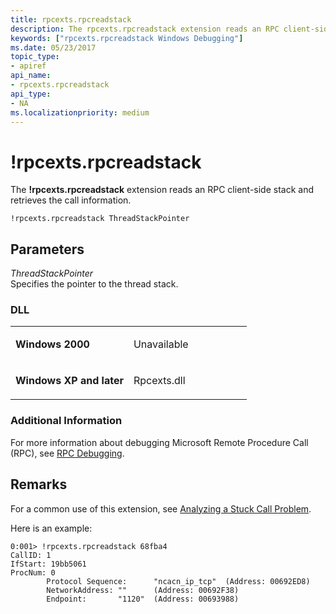 ```yaml
---
title: rpcexts.rpcreadstack
description: The rpcexts.rpcreadstack extension reads an RPC client-side stack and retrieves the call information.
keywords: ["rpcexts.rpcreadstack Windows Debugging"]
ms.date: 05/23/2017
topic_type:
- apiref
api_name:
- rpcexts.rpcreadstack
api_type:
- NA
ms.localizationpriority: medium
---
```


# !rpcexts.rpcreadstack


The **!rpcexts.rpcreadstack** extension reads an RPC client-side stack and retrieves the call information.

```dbgcmd
!rpcexts.rpcreadstack ThreadStackPointer
```

## <span id="ddk__rpcexts_rpcreadstack_dbg"></span><span id="DDK__RPCEXTS_RPCREADSTACK_DBG"></span>Parameters


<span id="_______ThreadStackPointer______"></span><span id="_______threadstackpointer______"></span><span id="_______THREADSTACKPOINTER______"></span> *ThreadStackPointer*   
Specifies the pointer to the thread stack.

### <span id="DLL"></span><span id="dll"></span>DLL

<table>
<colgroup>
<col width="50%" />
<col width="50%" />
</colgroup>
<tbody>
<tr class="odd">
<td align="left"><p><strong>Windows 2000</strong></p></td>
<td align="left"><p>Unavailable</p></td>
</tr>
<tr class="even">
<td align="left"><p><strong>Windows XP and later</strong></p></td>
<td align="left"><p>Rpcexts.dll</p></td>
</tr>
</tbody>
</table>

 

### <span id="Additional_Information"></span><span id="additional_information"></span><span id="ADDITIONAL_INFORMATION"></span>Additional Information

For more information about debugging Microsoft Remote Procedure Call (RPC), see [RPC Debugging](rpc-debugging.md).

## Remarks

For a common use of this extension, see [Analyzing a Stuck Call Problem](analyzing-a-stuck-call-problem.md).

Here is an example:

```dbgcmd
0:001> !rpcexts.rpcreadstack 68fba4
CallID: 1
IfStart: 19bb5061
ProcNum: 0
        Protocol Sequence:      "ncacn_ip_tcp"  (Address: 00692ED8)
        NetworkAddress: ""      (Address: 00692F38)
        Endpoint:       "1120"  (Address: 00693988)
```

 

 





